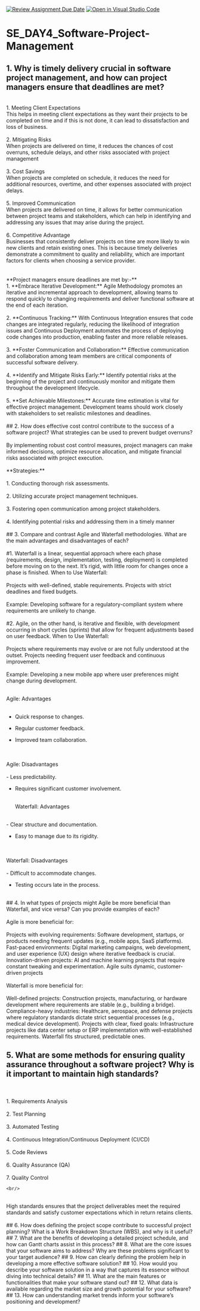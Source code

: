 [![Review Assignment Due Date](https://classroom.github.com/assets/deadline-readme-button-22041afd0340ce965d47ae6ef1cefeee28c7c493a6346c4f15d667ab976d596c.svg)](https://classroom.github.com/a/9pw6JKcu)
[![Open in Visual Studio Code](https://classroom.github.com/assets/open-in-vscode-2e0aaae1b6195c2367325f4f02e2d04e9abb55f0b24a779b69b11b9e10269abc.svg)](https://classroom.github.com/online_ide?assignment_repo_id=15884952&assignment_repo_type=AssignmentRepo)
# SE_DAY4_Software-Project-Management
## 1. Why is timely delivery crucial in software project management, and how can project managers ensure that deadlines are met?
<br/>
1. Meeting Client Expectations
   <br/>
   This helps in meeting client expectations as they want their projects to be completed on time and if this is not done, it can lead to dissatisfaction and loss of business.
    <br/>
   <br/>
2. Mitigating Risks
   <br/>
   When projects are delivered on time, it reduces the chances of cost overruns, schedule delays, and other risks associated with project management
    <br/>
   <br/>
3. Cost Savings
   <br/>
   When projects are completed on schedule, it reduces the need for additional resources, overtime, and other expenses associated with project delays.
    <br/>
   <br/>
5. Improved Communication
   <br/>
   When projects are delivered on time, it allows for better communication between project teams and stakeholders, which can help in identifying and addressing any issues that may arise    during the project.
    <br/>
   <br/>
6. Competitive Advantage
   <br/>
   Businesses that consistently deliver projects on time are more likely to win new clients and retain existing ones. This is because timely deliveries demonstrate a commitment to       
   quality and reliability, which are important factors for clients when choosing a service provider.
    <br/>
   <br/>

   <br/>
**Project managers ensure deadlines are met by:-**
<br/>
1. **Embrace Iterative Development:** Agile Methodology promotes an iterative and incremental approach to development, allowing teams to respond quickly to changing requirements and         deliver functional software at the end of each iteration.    <br/>
   <br/>
2. **Continuous Tracking:** With Continuous Integration ensures that code changes are integrated regularly, reducing the likelihood of integration issues and Continuous Deployment automates the process of deploying code changes into production, enabling faster and more reliable releases.
    <br/>
   <br/>
3. **Foster Communication and Collaboration:** Effective communication and collaboration among team members are critical components of successful software delivery.
   <br/>
   <br/>
4. **Identify and Mitigate Risks Early:** Identify potential risks at the beginning of the project and continuously monitor and mitigate them throughout the development lifecycle.
    <br/>
   <br/>
5. **Set Achievable Milestones:** Accurate time estimation is vital for effective project management. Development teams should work closely with stakeholders to set realistic milestones and deadlines.
    <br/>
   <br/>
## 2. How does effective cost control contribute to the success of a software project? What strategies can be used to prevent budget overruns?
 <br/>
   <br/>
By implementing robust cost control measures, project managers can make informed decisions, optimize resource allocation, and mitigate financial risks associated with project execution.
 <br/>
   <br/>
**Strategies:**
 <br/>
   <br/>
1. Conducting thorough risk assessments. <br/>
   <br/>
2. Utilizing accurate project management techniques. <br/>
   <br/>
3. Fostering open communication among project stakeholders. <br/>
   <br/>
4. Identifying potential risks and addressing them in a timely manner <br/>
   <br/>
## 3. Compare and contrast Agile and Waterfall methodologies. What are the main advantages and disadvantages of each?
 <br/>
   <br/>
#1. Waterfall is a linear, sequential approach where each phase (requirements, design, implementation, testing, deployment) is completed before moving on to the next. It’s rigid, with little room for changes once a phase is finished. When to Use Waterfall:
 <br/>
   <br/>
Projects with well-defined, stable requirements.
Projects with strict deadlines and fixed budgets.
 <br/>
   <br/>
Example: Developing software for a regulatory-compliant system where requirements are unlikely to change.
 <br/>
   <br/>
#2. Agile, on the other hand, is iterative and flexible, with development occurring in short cycles (sprints) that allow for frequent adjustments based on user feedback. When to Use Waterfall:
 <br/>
   <br/>
Projects where requirements may evolve or are not fully understood at the outset.
Projects needing frequent user feedback and continuous improvement.
 <br/>
   <br/>
Example: Developing a new mobile app where user preferences might change during development.
 <br/>
   <br/>

  Agile: Advantages
<br/>
<br/>
- Quick response to changes.
  
- Regular customer feedback.
  
- Improved team collaboration.
<br/>
<br/>
  Agile: Disadvantages
  <br/>
<br/>
- Less predictability.
  
- Requires significant customer involvement.
  <br/>
  <br/>

  Waterfall: Advantages
  <br/>
<br/>
  - Clear structure and documentation.
    
  - Easy to manage due to its rigidity.
  <br/>
<br/>
Waterfall: Disadvantages
<br/>
<br/>
  - Difficult to accommodate changes.
    
  - Testing occurs late in the process.
    <br/>
<br/>
## 4. In what types of projects might Agile be more beneficial than Waterfall, and vice versa? Can you provide examples of each?
  <br/>
<br/>
Agile is more beneficial for:
  <br/>
<br/>
Projects with evolving requirements: Software development, startups, or products needing frequent updates (e.g., mobile apps, SaaS platforms).
Fast-paced environments: Digital marketing campaigns, web development, and user experience (UX) design where iterative feedback is crucial.
Innovation-driven projects: AI and machine learning projects that require constant tweaking and experimentation.
Agile suits dynamic, customer-driven projects
  <br/>
<br/>
Waterfall is more beneficial for:
  <br/>
<br/>
Well-defined projects: Construction projects, manufacturing, or hardware development where requirements are stable (e.g., building a bridge).
Compliance-heavy industries: Healthcare, aerospace, and defense projects where regulatory standards dictate strict sequential processes (e.g., medical device development).
Projects with clear, fixed goals: Infrastructure projects like data center setup or ERP implementation with well-established requirements.
Waterfall fits structured, predictable ones.

## 5. What are some methods for ensuring quality assurance throughout a software project? Why is it important to maintain high standards?

  <br/>
<br/>
1. Requirements Analysis
    <br/>
   <br/>
2. Test Planning
    <br/>
   <br/>
3. Automated Testing
    <br/>
   <br/>
4. Continuous Integration/Continuous Deployment (CI/CD)
    <br/>
   <br/>
5. Code Reviews
   <br/>
   <br/>
6. Quality Assurance (QA)
 <br/>
   <br/>
7. Quality Control

    <br/>
   <br/>
High standards ensures that the project deliverables meet the required standards and satisfy customer expectations which in return retains clients.
   <br/>
   <br/>
## 6. How does defining the project scope contribute to successful project planning? What is a Work Breakdown Structure (WBS), and why is it useful?
## 7. What are the benefits of developing a detailed project schedule, and how can Gantt charts assist in this process?
## 8. What are the core issues that your software aims to address? Why are these problems significant to your target audience?
## 9. How can clearly defining the problem help in developing a more effective software solution?
## 10. How would you describe your software solution in a way that captures its essence without diving into technical details?
## 11. What are the main features or functionalities that make your software stand out?
## 12. What data is available regarding the market size and growth potential for your software?
## 13. How can understanding market trends inform your software’s positioning and development?
